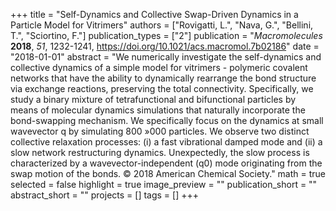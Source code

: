 +++
title = "Self-Dynamics and Collective Swap-Driven Dynamics in a Particle Model for Vitrimers"
authors = ["Rovigatti, L.", "Nava, G.", "Bellini, T.", "Sciortino, F."]
publication_types = ["2"]
publication = "*Macromolecules* **2018**, *51*, 1232-1241, https://doi.org/10.1021/acs.macromol.7b02186"
date = "2018-01-01"
abstract = "We numerically investigate the self-dynamics and collective dynamics of a simple model for vitrimers - polymeric covalent networks that have the ability to dynamically rearrange the bond structure via exchange reactions, preserving the total connectivity. Specifically, we study a binary mixture of tetrafunctional and bifunctional particles by means of molecular dynamics simulations that naturally incorporate the bond-swapping mechanism. We specifically focus on the dynamics at small wavevector q by simulating 800 »000 particles. We observe two distinct collective relaxation processes: (i) a fast vibrational damped mode and (ii) a slow network restructuring dynamics. Unexpectedly, the slow process is characterized by a wavevector-independent (q0) mode originating from the swap motion of the bonds. © 2018 American Chemical Society."
math = true
selected = false
highlight = true
image_preview = ""
publication_short = ""
abstract_short = ""
projects = []
tags = []
+++
